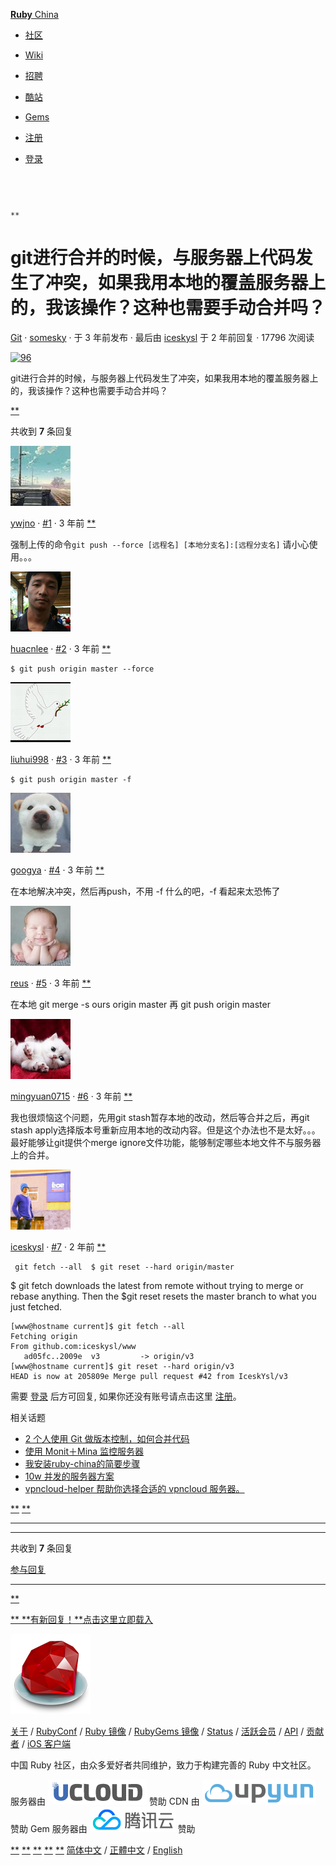 [**Ruby** China](https://ruby-china.org/)

-   [社区](https://ruby-china.org/topics)
-   [Wiki](https://ruby-china.org/wiki)
-   [招聘](https://ruby-china.org/jobs)
-   [酷站](https://ruby-china.org/sites)
-   [Gems](https://gems.ruby-china.org/)

-   [注册](https://ruby-china.org/account/sign_up)
-   [登录](https://ruby-china.org/account/sign_in)

&nbsp;
-   

    **

git进行合并的时候，与服务器上代码发生了冲突，如果我用本地的覆盖服务器上的，我该操作？这种也需要手动合并吗？
===========================================================================================================

[Git](https://ruby-china.org/topics/node11) · [somesky](https://ruby-china.org/somesky) · 于 3 年前发布 · 最后由 [iceskysl](https://ruby-china.org/iceskysl) 于 2 年前回复 · 17796 次阅读

[![96](https://ruby-china.org/system/letter_avatars/2/S/162_136_126/96.png)](https://ruby-china.org/somesky)

git进行合并的时候，与服务器上代码发生了冲突，如果我用本地的覆盖服务器上的，我该操作？这种也需要手动合并吗？

[** ](https://ruby-china.org/account/sign_in)

共收到 **7** 条回复

[![1342](git进行合并的时候，与服务器上代码发生了冲突，如果我用本地的覆盖服务器上的，我该操作？这种也需要手_files/1342.jpg)](https://ruby-china.org/ywjno)

 [ywjno](https://ruby-china.org/ywjno) · [\#1](#reply1) · 3 年前 [](https://ruby-china.org/topics/7365/replies/71009/edit "修改回帖") [](# "回复此楼") [** ](# "赞")

强制上传的命令`git push --force [远程名] [本地分支名]:[远程分支名]`
请小心使用。。。

[![2](git进行合并的时候，与服务器上代码发生了冲突，如果我用本地的覆盖服务器上的，我该操作？这种也需要手_files/2.png)](https://ruby-china.org/huacnlee)

 [huacnlee](https://ruby-china.org/huacnlee) · [\#2](#reply2) · 3 年前 [](https://ruby-china.org/topics/7365/replies/71019/edit "修改回帖") [](# "回复此楼") [** ](# "赞")

    $ git push origin master --force

[![780](git进行合并的时候，与服务器上代码发生了冲突，如果我用本地的覆盖服务器上的，我该操作？这种也需要手_files/780.jpg)](https://ruby-china.org/liuhui998)

 [liuhui998](https://ruby-china.org/liuhui998) · [\#3](#reply3) · 3 年前 [](https://ruby-china.org/topics/7365/replies/71022/edit "修改回帖") [](# "回复此楼") [** ](# "赞")

    $ git push origin master -f

[![60](git进行合并的时候，与服务器上代码发生了冲突，如果我用本地的覆盖服务器上的，我该操作？这种也需要手_files/60.jpg)](https://ruby-china.org/googya)

 [googya](https://ruby-china.org/googya) · [\#4](#reply4) · 3 年前 [](https://ruby-china.org/topics/7365/replies/71087/edit "修改回帖") [](# "回复此楼") [** ](# "赞")

在本地解决冲突，然后再push，不用 -f 什么的吧，-f 看起来太恐怖了

[![942](git进行合并的时候，与服务器上代码发生了冲突，如果我用本地的覆盖服务器上的，我该操作？这种也需要手_files/942.jpg)](https://ruby-china.org/reus)

 [reus](https://ruby-china.org/reus) · [\#5](#reply5) · 3 年前 [](https://ruby-china.org/topics/7365/replies/71113/edit "修改回帖") [](# "回复此楼") [** ](# "赞")

在本地
git merge -s ours origin master
再
git push origin master

[![2329](git进行合并的时候，与服务器上代码发生了冲突，如果我用本地的覆盖服务器上的，我该操作？这种也需要手_files/2329.jpg)](https://ruby-china.org/mingyuan0715)

 [mingyuan0715](https://ruby-china.org/mingyuan0715) · [\#6](#reply6) · 3 年前 [](https://ruby-china.org/topics/7365/replies/103783/edit "修改回帖") [](# "回复此楼") [** ](# "赞")

我也很烦恼这个问题，先用git stash暂存本地的改动，然后等合并之后，再git stash apply选择版本号重新应用本地的改动内容。但是这个办法也不是太好。。。最好能够让git提供个merge ignore文件功能，能够制定哪些本地文件不与服务器上的合并。

[![540](git进行合并的时候，与服务器上代码发生了冲突，如果我用本地的覆盖服务器上的，我该操作？这种也需要手_files/540.jpg)](https://ruby-china.org/iceskysl)

 [iceskysl](https://ruby-china.org/iceskysl) · [\#7](#reply7) · 2 年前 [](https://ruby-china.org/topics/7365/replies/204910/edit "修改回帖") [](# "回复此楼") [** ](# "赞")

``` highlight
 git fetch --all  $ git reset --hard origin/master 
```

$ git fetch downloads the latest from remote without trying to merge or rebase anything. Then the $git reset resets the master branch to what you just fetched.

``` highlight
[www@hostname current]$ git fetch --all
Fetching origin
From github.com:iceskysl/www
   ad05fc..2009e  v3         -> origin/v3
[www@hostname current]$ git reset --hard origin/v3
HEAD is now at 205809e Merge pull request #42 from IceskYsl/v3
```

需要 [登录](https://ruby-china.org/account/sign_in) 后方可回复, 如果你还没有账号请点击这里 [注册](https://ruby-china.org/account/sign_up)。

相关话题

-   [2 个人使用 Git 做版本控制，如何合并代码](https://ruby-china.org/topics/12631)
-   [使用 Monit＋Mina 监控服务器](https://ruby-china.org/topics/23176)
-   [我安装ruby-china的简要步骤](https://ruby-china.org/topics/1398)
-   [10w 并发的服务器方案](https://ruby-china.org/topics/16897)
-   [vpncloud-helper 帮助你选择合适的 vpncloud 服务器。](https://ruby-china.org/topics/12666)

[**](#)
[** ](https://ruby-china.org/account/sign_in)

------------------------------------------------------------------------

[](# "分享到Twitter") [](# "分享到Facebook") [](# "分享到Google+") [](# "分享到新浪微博") [](# "分享到豆瓣")

------------------------------------------------------------------------

共收到 **7** 条回复

[参与回复](#reply)

------------------------------------------------------------------------

[**](#)

[** **有新回复！**点击这里立即载入](#)

![](git进行合并的时候，与服务器上代码发生了冲突，如果我用本地的覆盖服务器上的，我该操作？这种也需要手_files/c309db0b49cab85a32f756541ea0e2b0.png)

[关于](https://ruby-china.org/wiki/about) / [RubyConf](http://rubyconfchina.org/ "RubyConf China 大会") / [Ruby 镜像](https://ruby-china.org/wiki/ruby-mirror "Ruby 镜像") / [RubyGems 镜像](https://&/#10;gems.ruby-china.org "RubyGems 镜像") / [Status](https://ruby-china.org/status) / [活跃会员](https://ruby-china.org/users) / [API](https://ruby-china.org/api) / [贡献者](https://ruby-china.org/wiki/contributors) / [iOS 客户端](https://itunes.apple.com/us/app/ruby-china/id1072028763)

中国 Ruby 社区，由众多爱好者共同维护，致力于构建完善的 Ruby 中文社区。

服务器由 [![](git进行合并的时候，与服务器上代码发生了冲突，如果我用本地的覆盖服务器上的，我该操作？这种也需要手_files/e1eb47a05578576bf134da65736cc5b4.png)](http://www.ucloud.cn/?utm_source=zanzhu&utm_campaign=rubychina&utm_medium=display&utm_content=yejiao&ytag=rubychina_logo) 赞助 CDN 由 [![](git进行合并的时候，与服务器上代码发生了冲突，如果我用本地的覆盖服务器上的，我该操作？这种也需要手_files/3ad734d65891632fb049ba97044ba5a4.png)](https://www.upyun.com/?utm_source=ruby-china&utm_medium=ad&utm_campaign=upyun&md=ruby-china) 赞助 Gem 服务器由 [![](git进行合并的时候，与服务器上代码发生了冲突，如果我用本地的覆盖服务器上的，我该操作？这种也需要手_files/1977b4bcf6589a03fb4d21139955aa6a.png)](http://www.qcloud.com/?ref=ruby-china) 赞助

 [**](http://github.com/ruby-china "本站在 GitHub 上面的开源内容") [**](http://twitter.com/ruby_china "本站的 Twitter 账号") [**](http://weibo.com/u/3168836987 "本站的 Weibo 账号") [**](https://www.youtube.com/channel/UCOLKFS_uA7nX26_u8z9V9og/feed "本站在 YouTube 上面的视频内容") [**](https://ruby-china.org/topics/feed) [简体中文](https://ruby-china.org/topics/7365?locale=zh-CN) / [正體中文](https://ruby-china.org/topics/7365?locale=zh-TW) / [English](https://ruby-china.org/topics/7365?locale=en)


